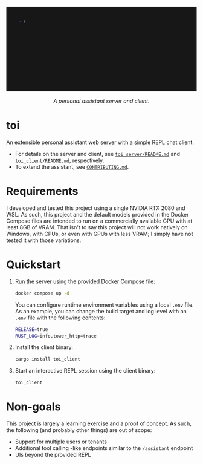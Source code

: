 ![Demo][0]

<div align="center">
    <i>A personal assistant server and client.</i>
</div>

# toi

An extensible personal assistant web server with a simple REPL chat client.

- For details on the server and client, see [`toi_server/README.md`][1] and 
  [`toi_client/README.md`][2], respectively.
- To extend the assistant, see [`CONTRIBUTING.md`][3].

# Requirements

I developed and tested this project using a single NVIDIA RTX 2080 and WSL. 
As such, this project and the default models provided in the Docker Compose
files are intended to run on a commercially available GPU with at least 8GB
of VRAM. That isn't to say this project will not work natively on Windows,
with CPUs, or even with GPUs with less VRAM; I simply have not tested it with 
those variations.

# Quickstart

1. Run the server using the provided Docker Compose file:

   ```bash
   docker compose up -d
   ```

   You can configure runtime environment variables using a local `.env` file.
   As an example, you can change the build target and log level with an `.env`
   file with the following contents:

   ```bash
   RELEASE=true
   RUST_LOG=info,tower_http=trace
   ```

2. Install the client binary:

   ```bash
   cargo install toi_client
   ```

3. Start an interactive REPL session using the client binary:

   ```bash
   toi_client
   ```

# Non-goals

This project is largely a learning exercise and a proof of concept. As such,
the following (and probably other things) are out of scope:

- Support for multiple users or tenants
- Additional tool calling -like endpoints similar to the `/assistant` endpoint
- UIs beyond the provided REPL

[0]: assets/demo.gif?raw=true
[1]: toi_server
[2]: toi_client
[3]: CONTRIBUTING.md
